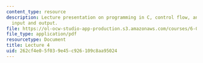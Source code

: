 ```yaml
---
content_type: resource
description: Lecture presentation on programming in C, control flow, and standard
  input and output.
file: https://ol-ocw-studio-app-production.s3.amazonaws.com/courses/6-087-practical-programming-in-c-january-iap-2010/262cf4e05f039e45c926109c8aa95024_MIT6_087IAP10_lec04.pdf
file_type: application/pdf
resourcetype: Document
title: Lecture 4
uid: 262cf4e0-5f03-9e45-c926-109c8aa95024
---
```


